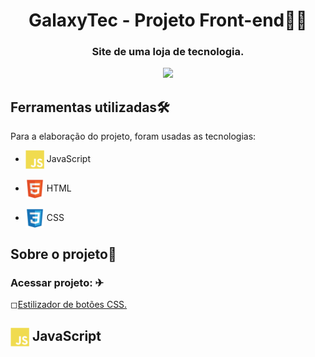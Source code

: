 <div> 
  <h1 align="center">GalaxyTec - Projeto Front-end👨‍💻</h1> 
</div>

<div>
  <h3 align="center">Site de uma loja de tecnologia.</h3>
</div>

<div align='center'>
	<img src= "https://github.com/WillianOL/lojaTec-landingPage/assets/112639055/3d12efb1-7a9d-42bc-9101-5330438a793a" width='850px'>
</div>

## Ferramentas utilizadas🛠️

<div>
	<p>Para a elaboração do projeto, foram usadas as tecnologias:</p>
</div>

<ul>
 	<li>
  		<img align="center" width="30" src="https://raw.githubusercontent.com/devicons/devicon/master/icons/javascript/javascript-plain.svg"> JavaScript
 	</li>
	<br>
	<li> 
		<img align="center" width="30" src="https://raw.githubusercontent.com/devicons/devicon/master/icons/html5/html5-original.svg"> HTML
 	</li>
	<br>
 	<li> 
  		<img align="center" width="30" src="https://raw.githubusercontent.com/devicons/devicon/master/icons/css3/css3-original.svg"> CSS 
 	</li>

</ul>

<div>
	<h2>Sobre o projeto📃</h2>
</div>
    <p></p>
<div>
</div>

### Acessar projeto: ✈

◻<a href="https://willianol.github.io/Criador-de-Botao/assets/index.html">Estilizador de botões CSS.</a>


## <img align="center" width="30" src="https://raw.githubusercontent.com/devicons/devicon/master/icons/javascript/javascript-plain.svg"> JavaScript
